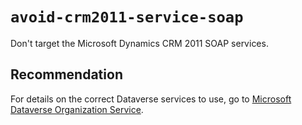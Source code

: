 # `avoid-crm2011-service-soap`

Don't target the Microsoft Dynamics CRM 2011 SOAP services.

## Recommendation

For details on the correct Dataverse services to use, go to [Microsoft Dataverse Organization Service](/powerapps/developer/data-platform/org-service/overview). 